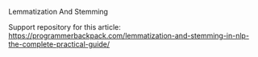 Lemmatization And Stemming

Support repository for this article: https://programmerbackpack.com/lemmatization-and-stemming-in-nlp-the-complete-practical-guide/
